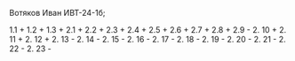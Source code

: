 Вотяков Иван ИВТ-24-1б; 

1.1 +
1.2 +
1.3 +
2.1 +
2.2 +
2.3 +
2.4 +
2.5 +
2.6 +
2.7 +
2.8 +
2.9 -
2. 10 +
2. 11 +
2. 12 +
2. 13 -
2. 14 -
2. 15 -
2. 16 -
2. 17 -
2. 18 - 
2. 19 -
2. 20 -
2. 21 -
2. 22 -
2. 23 -
